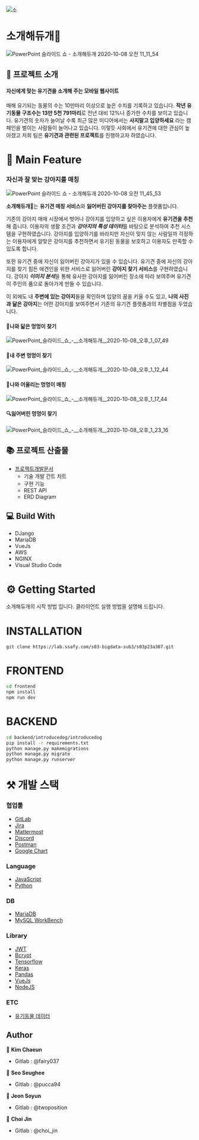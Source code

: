 ![소](https://user-images.githubusercontent.com/50106311/95412576-383f8a80-0964-11eb-8b50-0587d4bc67e0.png)
# 소개해듀개🐶
![PowerPoint 슬라이드 쇼 -  소개해듀개  2020-10-08 오전 11_11_54](https://user-images.githubusercontent.com/50106311/95407593-68812c00-0958-11eb-8823-d648898edb11.png)

## 📎 프로젝트 소개 

#### 자신에게 맞는 유기견을 소개해 주는 모바일 웹사이트
 매해 유기되는 동물의 수는 10만마리 이상으로 높은 수치를 기록하고 있습니다.
**작년 유기동물 구조수는 13만 5천 791마리**로 전년 대비 12%나 증가한 수치를 보이고 있습니다.
유기견의 숫자가 늘어날 수록 최근 많은 미디어에서는 **사지말고 입양하세요** 라는 캠페인을 벌이는 사람들이 늘어나고 있습니다.
이렇듯 사회에서 유기견에 대한 관심이 높아졌고 저희 팀은 **유기견과 관련된 프로젝트**를 진행하고자 하였습니다.

# 🐾 Main Feature
### 자신과 잘 맞는 강아지를 매칭
![PowerPoint 슬라이드 쇼 -  소개해듀개  2020-10-08 오전 11_45_53](https://user-images.githubusercontent.com/50106311/95409089-e430a800-095b-11eb-9119-c0b0656bf50d.png)


  **소개해듀개**🐩는 **유기견 매칭 서비스**와 **잃어버린 강아지를 찾아주는** 플랫폼입니다. 
  
 기존의 강아지 매매 시장에서 벗어나 강아지를 입양하고 싶은 이용자에게 **유기견을 추천**해 줍니다. 이용자의 생활 조건과 ***강아지의 특성 데이터***를 바탕으로 분석하여 추천 시스템을 구현하였습니다. 강아지를 입양하기를 바라지만 자신이 맞지 않는 사람일까 걱정하는 이용자에게 알맞은 강아지를 추천하면서 유기된 동물을 보호하고 이용자도 만족할 수 있도록 합니다. 

 또한 유기견 중에 자신이 잃어버린 강아지가 있을 수 있습니다. 유기견 중에 자신의 강아지를 찾기 힘든
  애견인을 위한 서비스로 잃어버린 **강아지 찾기 서비스**를 구현하였습니다. 강아지 ***이미지 분석***을 통해 유사한 강아지를 잃어버린 장소에 따라 보여주며 유기견이 주인의 품으로 돌아가게 만들 수 있습니다. 
 
 이 외에도 내 **주변에 있는 강아지**들을 확인하며 입양의 꿈을 키울 수도 있고, **나의 사진과 닮은 강아지**는 어떤 강아지를 보여주면서 기존의 유기견 플랫폼과의 차별점을 두었습니다. 

#### 🧑나와 닯은 멍멍이 찾기 
![PowerPoint_슬라이드_쇼_-__소개해듀개__2020-10-08_오후_1_07_49](/uploads/577546090018e2021f3fe7e004e8129a/PowerPoint_슬라이드_쇼_-__소개해듀개__2020-10-08_오후_1_07_49.png)
#### 📍내 주변 멍멍이 찾기 
![PowerPoint_슬라이드_쇼_-__소개해듀개__2020-10-08_오후_1_12_44](/uploads/1e7b6f34631d6d8268933412377cbe83/PowerPoint_슬라이드_쇼_-__소개해듀개__2020-10-08_오후_1_12_44.png)
#### 🚶나와 어울리는 멍멍이 매칭 
![PowerPoint_슬라이드_쇼_-__소개해듀개__2020-10-08_오후_1_17_44](/uploads/2a4d6971856366e69200a9600d32daf7/PowerPoint_슬라이드_쇼_-__소개해듀개__2020-10-08_오후_1_17_44.png)
#### 🔍잃어버린 멍멍이 찾기 
![PowerPoint_슬라이드_쇼_-__소개해듀개__2020-10-08_오후_1_23_16](/uploads/c884153d2463acd9c867cc804c6c3a52/PowerPoint_슬라이드_쇼_-__소개해듀개__2020-10-08_오후_1_23_16.png)

## 📚 프로젝트 산출물 

- [프로젝트개발문서](https://docs.google.com/spreadsheets/d/1LEYeqWii-0VhSPL8beeVzDFWaB1xnoXN_eX04GQBbzY/edit#gid=0)
    -  기술 개발 간트 차트
    -  구현 기능 
    -  REST API
    -  ERD Diagram

## 💻 Build With
 - DJango
 - MariaDB
 - VueJs
 - AWS
 - NGINX
 - Visual Studio Code

# ⚙ Getting Started 

 소개해듀개의 시작 방법 입니다. 클라이언트 실행 방법을 설명해 드립니다. 
 
# INSTALLATION

```
git clone https://lab.ssafy.com/s03-bigdata-sub3/s03p23a307.git
```
 
# FRONTEND

```sh
cd frontend
npm install
npm run dev
```

# BACKEND

```sh
cd backend/introducedog/introducedog
pip install -r requirements.txt
python manage.py makemigrations
python manage.py migrate
python manage.py runserver
```

# ⚒ 개발 스택 

### 협업툴
 - [GitLab]()
 - [Jira]()
 - [Mattermost]()
 - [Discord]()
 - [Postman]()
 - [Google Chart]()

### Language 
 - [JavaScript]() 
 - [Python]()

### DB
 - [MariaDB]()
 - [MySQL WorkBench]()

### Library
 - [JWT]()
 - [Bcrypt]()
 - [Tensorflow]()
 - [Keras]()
 - [Pandas]()
 - [VueJs]()
 - [NodeJS]()

### ETC
 - [유기동물 데이터](https://www.data.go.kr/data/15001096/openapi.do)
 

## Author 

 🙋 **Kim Chaeun**
 - Gitlab : @fairy037

 💁 **Seo Seughee**
 - Gitlab : @pucca94

 🙆 **Jeon Soyun**
 - Gitlab :  @twoposition 

 🙎 **Choi Jin**
 - Gitlab :  @choi_jin